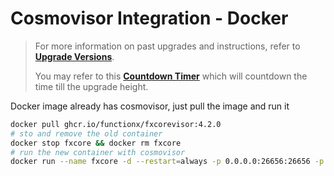 # Cosmovisor Integration - Docker

> For more information on past upgrades and instructions, refer to [**Upgrade Versions**](../versions/README.md).
>
> You may refer to this [**Countdown Timer**](https://functionx.github.io/fx-core/tools/countdown.html?network=mainnet) which will countdown the time till the upgrade height.

Docker image already has cosmovisor, just pull the image and run it

```sh
docker pull ghcr.io/functionx/fxcorevisor:4.2.0
# sto and remove the old container
docker stop fxcore && docker rm fxcore
# run the new container with cosmovisor
docker run --name fxcore -d --restart=always -p 0.0.0.0:26656:26656 -p 127.0.0.1:26657:26657 -p 127.0.0.1:1317:1317 -p 127.0.0.1:26660:26660 -p 127.0.0.1:8545:8545 -p 127.0.0.1:8546:8546 -v $HOME/.fxcore:/root/.fxcore ghcr.io/functionx/fxcorevisor:4.2.0 run start --x-crisis-skip-assert-invariants
```